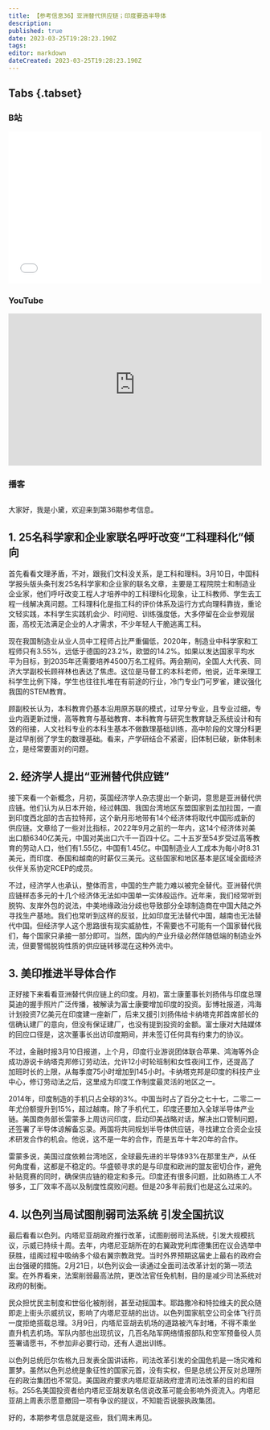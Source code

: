 ```yaml
---
title: 【参考信息36】亚洲替代供应链；印度要造半导体
description: 
published: true
date: 2023-03-25T19:28:23.190Z
tags: 
editor: markdown
dateCreated: 2023-03-25T19:28:23.190Z
---
```


## Tabs {.tabset}
### B站
<div style="position: relative; padding: 30% 45%;">
<iframe style="position: absolute; width: 100%; height: 100%; left: 0; top: 0;" src="//player.bilibili.com/player.html?&bvid=BV1XM4y1r7Ln&page=1&as_wide=1&high_quality=1&danmaku=1" scrolling="no" border="0" frameborder="no" framespacing="0" allowfullscreen="true"></iframe>
</div>

### YouTube
<div style="position: relative; padding: 30% 45%;">
<iframe style="position: absolute; top: 0; left: 0; width: 100%; height: 100%;" src="https://www.youtube-nocookie.com/embed/lT1ZffMegco" title="YouTube video player" frameborder="0" allow="accelerometer; autoplay; clipboard-write; encrypted-media; gyroscope; picture-in-picture" allowfullscreen></iframe>
</div>
  
### 播客
<div class="podcast-player"></div>

## 

大家好，我是小黛，欢迎来到第36期参考信息。

## 1. 25名科学家和企业家联名呼吁改变“工科理科化”倾向

首先看看文理矛盾，不对，跟我们文科没关系，是工科和理科。3月10日，中国科学报头版头条刊发25名科学家和企业家的联名文章，主要是工程院院士和制造业企业家，他们呼吁改变工程人才培养中的工科理科化现象，让工科教师、学生去工程一线解决真问题。工科理科化是指工科的评价体系及运行方式向理科靠拢，重论文轻实践，本科学生实践机会少、时间短、训练强度低，大多停留在企业参观层面，高校无法满足企业的人才需求，不少年轻人干脆逃离工科。

现在我国制造业从业人员中工程师占比严重偏低，2020年，制造业中科学家和工程师只有3.55%，远低于德国的23.2%，欧盟的14.2%。如果以发达国家平均水平为目标，到2035年还需要培养4500万名工程师。两会期间，全国人大代表、同济大学副校长顾祥林也表达了焦虑。这位是马督工的本科老师，他说，近年来理工科学生比例下降，学生也往往扎堆在有前途的行业，冷门专业门可罗雀，建议强化我国的STEM教育。

顾副校长认为，本科教育仍基本沿用原苏联的模式，过早分专业，且专业过细，专业内涵更新过慢，高等教育与基础教育、本科教育与研究生教育缺乏系统设计和有效的衔接，人文社科专业的本科生基本不做数理基础训练，高中阶段的文理分科更是过早削弱了学生的数理基础。看来，产学研结合不紧密，旧体制已破，新体制未立，是经常要面对的问题。

## 2. 经济学人提出“亚洲替代供应链” 
接下来看一个新概念，月初，英国经济学人杂志提出一个新词，意思是亚洲替代供应链。他们认为从日本开始，经过韩国、我国台湾地区东盟国家到孟加拉国，一直到印度西北部的古吉拉特邦，这个新月形地带有14个经济体将取代中国形成新的供应链。文章给了一些对比指标，2022年9月之前的一年内，这14个经济体对美出口额6340亿美元，中国对美出口六千一百四十亿。二十五岁至54岁受过高等教育的劳动人口，他们有1.55亿，中国有1.45亿。中国制造业人工成本为每小时8.31美元，而印度、泰国和越南的时薪仅三美元。这些国家和地区基本是区域全面经济伙伴关系协定RCEP的成员。

不过，经济学人也承认，整体而言，中国的生产能力难以被完全替代。亚洲替代供应链样态多元的十几个经济体无法如中国单一实体般运作。近年来，我们经常听到脱钩、友岸外包的说法，中美地缘政治分歧也导致部分全球制造商在中国大陆之外寻找生产基地。我们也常听到这样的反驳，比如印度无法替代中国，越南也无法替代中国。但经济学人这个思路很有现实威胁性，不需要也不可能有一个国家替代我们，每个国家只承接一部分即可。当然，国内的产业升级必然伴随低端的制造业外流，但要警惕脱钩性质的供应链转移混在这种外流中。

## 3. 美印推进半导体合作

正好接下来看看亚洲替代供应链上的印度。月初，富士康董事长刘扬伟与印度总理莫迪的握手照片广泛传播，被解读为富士康要增加印度的投资。彭博社报道，鸿海计划投资7亿美元在印度建一座新厂，后来又援引刘扬伟给卡纳塔克邦首席部长的信确认建厂的意向，但没有保证建厂，也没有提到投资的金额。富士康对大陆媒体的回应口径是，这次董事长出访印度期间，并未签订任何具有约束力的协议。

不过，金融时报3月10日报道，上个月，印度行业游说团体联合苹果、鸿海等外企成功游说卡纳塔克邦修订劳动法，允许12小时轮班制和女性夜间工作，还提高了加班时长的上限，从每季度75小时增加到145小时。卡纳塔克邦是印度的科技产业中心，修订劳动法之后，这里成为印度工作制度最灵活的地区之一。

2014年，印度制造的手机只占全球的3%。中国当时占了百分之七十七，二零二一年尤份额提升到15%，超过越南。除了手机代工，印度还要加入全球半导体产业链。美国商务部长雷蒙多上周访问印度，启动印美战略对话，解决出口管制问题，还签署了半导体谅解备忘录。两国将共同规划半导体供应链，寻找建立合资企业技术研发合作的机会。他说，这不是一年的合作，而是五年十年20年的合作。

雷蒙多说，美国过度依赖台湾地区，全球最先进的半导体93%在那里生产，从任何角度看，这都是不稳定的。华盛顿寻求的是与印度和欧洲的盟友密切合作，避免补贴竞赛的同时，确保供应链的稳定和多元。印度还有很多问题，比如熟练工人不够多，工厂效率不高以及制度性腐败问题。但是20多年前我们也是这么过来的。

## 4. 以色列当局试图削弱司法系统 引发全国抗议

最后看看以色列。内塔尼亚胡政府推行改革，试图削弱司法系统，引发大规模抗议，示威已持续十周。去年，内塔尼亚胡所在的右翼政党利库德集团在议会选举中获胜，组阁过程中吸纳多个级右翼宗教政党。当时外界预期这届史上最右的政府会出台强硬的措施。2月21日，以色列议会一读通过全面司法改革计划的第一项法案。在外界看来，法案削弱最高法院，更改法官任免机制，目的是减少司法系统对政府的制衡。

民众担忧民主制度和世俗化被削弱，甚至动摇国本。耶路撒冷和特拉维夫的民众随即走上街头示威抗议，影响了内塔尼亚胡的出访。以色列国家航空公司全体飞行员一度拒绝搭载总理。3月9日，内塔尼亚胡去机场的道路被汽车封堵，不得不乘坐直升机去机场。军队内部也出现抗议，几百名陆军网络情报部队和空军预备役人员签署请愿书，不参加非必要行动，还有人退出训练。

以色列总统厄尔佐格九日发表全国讲话称，司法改革引发的全国危机是一场灾难和噩梦。虽然以色列总统是象征性的国家元首，没有实权，但是总统公开反对总理所在的政治集团也不常见。美国政府要求内塔尼亚胡政府澄清司法改革的目的和目标。255名美国投资者给内塔尼亚胡发联名信说改革可能会影响外资流入。内塔尼亚胡上周表示愿意撤回一项有争议的提议，不知能否说服执政集团。

好的，本期参考信息就是这些，我们周末再见。
